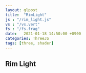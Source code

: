 ```yaml
---
layout: glpost
title:  "RimLight"
js : "/rim_light.js"
vs : "/vs.vert"
fs : "/fs.frag"
date:   2021-01-18 14:50:00 +0900
categories: ThreeJS
tags: [three, shader]
---
```


## Rim Light